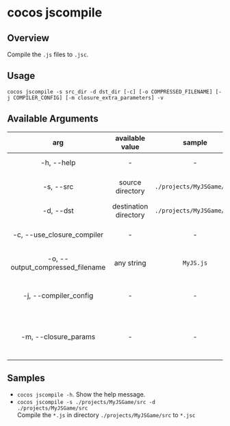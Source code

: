 # cocos jscompile

## Overview

Compile the `.js` files to `.jsc`.

## Usage

`cocos jscompile -s src_dir -d dst_dir [-c] [-o COMPRESSED_FILENAME] [-j COMPILER_CONFIG] [-m closure_extra_parameters] -v`

## Available Arguments

arg | available value | sample | description | necessary
:------------: | :-------------: | :------------: | :------------: | :------------:
-h, --help | - | - | Show the help message and exit  | no
-s, --src | source directory | 	`./projects/MyJSGame/src` | Specify source directory of js files needed to be compiled. | yes
-d, --dst | destination directory | `./projects/MyJSGame/src` | Specify destination directory bytecode files to be stored. | yes
-c, --use_closure_compiler | - | - | Whether to use closure compiler to compress all js files into just a big file. | no
-o, --output_compressed_filename | any string | `MyJS.js` | Specify the output file name of the big file. Only available when '-c' option is used | no
-j, --compiler_config | - | - | The configuration for closure compiler by using JSON, please refer to compiler_config_sample.json | no
-m, --closure_params | - | - | Extra parameters to pass to Google Closure Compiler. Values supplied here override the ones defined in the compiler config. | no

## Samples

* `cocos jscompile -h`. Show the help message.
* `cocos jscompile -s ./projects/MyJSGame/src -d ./projects/MyJSGame/src`  
	Compile the `*.js` in directory `./projects/MyJSGame/src` to `*.jsc`